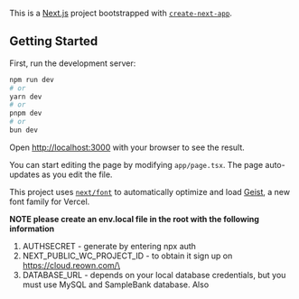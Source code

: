This is a [Next.js](https://nextjs.org) project bootstrapped with [`create-next-app`](https://nextjs.org/docs/app/api-reference/cli/create-next-app).

## Getting Started

First, run the development server:

```bash
npm run dev
# or
yarn dev
# or
pnpm dev
# or
bun dev
```

Open [http://localhost:3000](http://localhost:3000) with your browser to see the result.

You can start editing the page by modifying `app/page.tsx`. The page auto-updates as you edit the file.

This project uses [`next/font`](https://nextjs.org/docs/app/building-your-application/optimizing/fonts) to automatically optimize and load [Geist](https://vercel.com/font), a new font family for Vercel.

**NOTE please create an env.local file in the root with the following information**
1. AUTHSECRET - generate by entering npx auth
2. NEXT_PUBLIC_WC_PROJECT_ID - to obtain it sign up on https://cloud.reown.com/\
3. DATABASE_URL - depends on your local database credentials, but you must use MySQL and SampleBank database. Also
